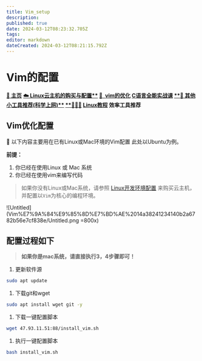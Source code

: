 ```yaml
---
title: Vim_setup
description: 
published: true
date: 2024-03-12T08:23:32.705Z
tags: 
editor: markdown
dateCreated: 2024-03-12T08:21:15.792Z
---
```


# Vim的配置

[**🏡 主页**](https://www.notion.so/fe57ecdf830840f2b9ef80f4b2d6a5f0?pvs=21)  **[☁️ Linux云主机的购买与配置**](https://www.notion.so/Linux-43572cd6237d48929ab7d805ef78882b?pvs=21)    [📝  **vim的优化**](https://www.notion.so/Vim-df538ebfd7744ef8ae5b6c27e3611522?pvs=21)    [**C语言全能实战课**](https://www.notion.so/22960bcff7024287bda3c1f6dc3a46bc?pvs=21)  [ **](https://www.notion.so/Vim-df538ebfd7744ef8ae5b6c27e3611522?pvs=21)[👣 其他小工具推荐(科学上网)**](https://www.notion.so/a7aee2fbf9d9431a964d3ace55edd32a?pvs=21)     [**🧑🏻‍🏫](https://www.notion.so/a7aee2fbf9d9431a964d3ace55edd32a?pvs=21) [Linux教程](https://www.notion.so/Linux-00007cbd4abb4d87ac1ad7a6a0ec0ffc?pvs=21)  效率工具推荐**

## Vim优化配置

<aside>
📌 以下内容主要用在已有Linux或Mac环境的Vim配置
此处以Ubuntu为例。

</aside>

**前提：**

1. 你已经在使用Linux 或 Mac 系统
2. 你已经在使用vim来编写代码

> 如果你没有Linux或Mac系统，请参照 [Linux开发环境配置](https://www.notion.so/Linux-e0ffc8d2e38645ff83756bd65e05b5a8?pvs=21) 来购买云主机，并配置以`Vim`为核心的编程环境。
> 

![Untitled](Vim%E7%9A%84%E9%85%8D%E7%BD%AE%2014a38241234140b2a6782b56e7cf838e/Untitled.png =800x)

## 配置过程如下

> **如果你是mac系统，请直接执行3，4步骤即可！**
> 
1. 更新软件源

```bash
sudo apt update
```

1. 下载git和wget

```bash
sudo apt install wget git -y
```

1. 下载一键配置脚本

```bash
wget 47.93.11.51:88/install_vim.sh
```

1. 执行一键配置脚本

```bash
bash install_vim.sh
```